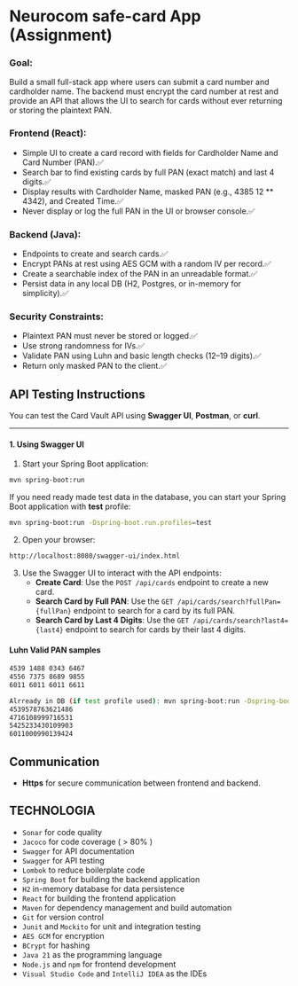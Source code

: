 # Neurocom safe-card App (Assignment)


### **Goal:**

Build a small full-stack app where users can submit a card number and cardholder name. The backend must encrypt the card number at rest and provide an API that allows the UI to search for cards without ever returning or storing the plaintext PAN.



### Frontend (React):

* Simple UI to create a card record with fields for Cardholder Name and Card Number (PAN).✅
* Search bar to find existing cards by full PAN (exact match) and last 4 digits.✅
* Display results with Cardholder Name, masked PAN (e.g., 4385 12 ** 4342), and Created Time.✅
* Never display or log the full PAN in the UI or browser console.✅

### Backend (Java):

* Endpoints to create and search cards.✅
* Encrypt PANs at rest using AES GCM with a random IV per record.✅
* Create a searchable index of the PAN in an unreadable format.✅
* Persist data in any local DB (H2, Postgres, or in-memory for simplicity).✅

### Security Constraints:

* Plaintext PAN must never be stored or logged.✅
* Use strong randomness for IVs.✅
* Validate PAN using Luhn and basic length checks (12–19 digits).✅
* Return only masked PAN to the client.✅



## **API Testing Instructions**

You can test the Card Vault API using **Swagger UI**, **Postman**, or **curl**.

---

#### **1. Using Swagger UI**

1. Start your Spring Boot application:

```bash
mvn spring-boot:run
```

If you need ready made test data in the database, you can start your Spring Boot application with **test** profile:

```bash
mvn spring-boot:run -Dspring-boot.run.profiles=test
```

2. Open your browser:

```bash
http://localhost:8080/swagger-ui/index.html
```


3. Use the Swagger UI to interact with the API endpoints:
   - **Create Card**: Use the `POST /api/cards` endpoint to create a new card.
   - **Search Card by Full PAN**: Use the `GET /api/cards/search?fullPan={fullPan}` endpoint to search for a card by its full PAN.
   - **Search Card by Last 4 Digits**: Use the `GET /api/cards/search?last4={last4}` endpoint to search for cards by their last 4 digits.


#### **Luhn Valid PAN samples**
```bash
4539 1488 0343 6467
4556 7375 8689 9855
6011 6011 6011 6611

Alrready in DB (if test profile used): mvn spring-boot:run -Dspring-boot.run.profiles=test
4539578763621486  
4716108999716531
5425233430109903
6011000990139424
```

## **Communication**
- **Https** for secure communication between frontend and backend.


## **TECHNOLOGIA**
- `Sonar` for code quality
- `Jacoco` for code coverage ( > 80% )
- `Swagger` for API documentation
- `Swagger` for API testing
- `Lombok` to reduce boilerplate code
- `Spring Boot` for building the backend application
- `H2` in-memory database for data persistence
- `React` for building the frontend application
- `Maven` for dependency management and build automation
- `Git` for version control
- `Junit` and `Mockito` for unit and integration testing
- `AES GCM` for encryption
- `BCrypt` for hashing
- `Java 21` as the programming language
- `Node.js` and `npm` for frontend development
- `Visual Studio Code` and `IntelliJ IDEA` as the IDEs